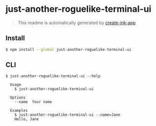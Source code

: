 # just-another-roguelike-terminal-ui

> This readme is automatically generated by [create-ink-app](https://github.com/vadimdemedes/create-ink-app)

## Install

```bash
$ npm install --global just-another-roguelike-terminal-ui
```

## CLI

```
$ just-another-roguelike-terminal-ui --help

  Usage
    $ just-another-roguelike-terminal-ui

  Options
    --name  Your name

  Examples
    $ just-another-roguelike-terminal-ui --name=Jane
    Hello, Jane
```
